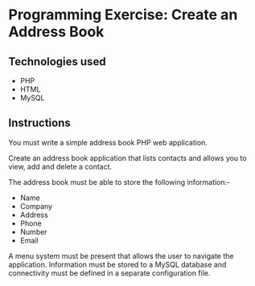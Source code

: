 # Programming Exercise: Create an Address Book

Technologies used
------------------

* PHP
* HTML
* MySQL

Instructions
-------------

You must write a simple address book PHP web application.

Create an address book application that lists contacts and allows you to view, add and delete a contact.

The address book must be able to store the following information:-

* Name
* Company 
* Address 
* Phone 
* Number 
* Email 

A menu system must be present that allows the user to navigate the application.
Information must be stored to a MySQL database and connectivity must be defined in a separate configuration file.